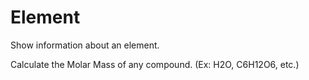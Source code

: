 # Element

Show information about an element.

Calculate the Molar Mass of any compound. (Ex: H2O, C6H12O6, etc.)